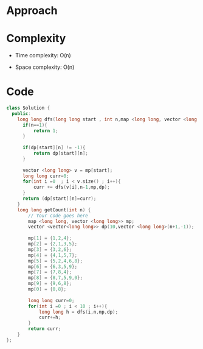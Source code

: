 # Approach
<!-- Describe your approach to solving the problem. -->

# Complexity
- Time complexity: O(n)
<!-- Add your time complexity here, e.g. $$O(n)$$ -->

- Space complexity: O(n)
<!-- Add your space complexity here, e.g. $$O(n)$$ -->

# Code
```cpp []
class Solution {
  public:
    long long dfs(long long start , int n,map <long long, vector <long long>> &mp,vector <vector<long long>> &dp){
      if(n==1){
          return 1;
      }
      
      if(dp[start][n] != -1){
          return dp[start][n];
      }
      
      vector <long long> v = mp[start];
      long long curr=0;
      for(int i =0  ; i < v.size() ; i++){
          curr += dfs(v[i],n-1,mp,dp);
      }
      return (dp[start][n]=curr);
    }
    long long getCount(int n) {
        // Your code goes here
        map <long long, vector <long long>> mp;
        vector <vector<long long>> dp(10,vector <long long>(n+1,-1));
        
        mp[1] = {1,2,4};
        mp[2] = {2,1,3,5};
        mp[3] = {3,2,6};
        mp[4] = {4,1,5,7};
        mp[5] = {5,2,4,6,8};
        mp[6] = {6,3,5,9};
        mp[7] = {7,8,4};
        mp[8] = {8,7,5,9,0};
        mp[9] = {9,6,8};
        mp[0] = {0,8};
        
        long long curr=0;
        for(int i =0 ; i < 10 ; i++){
            long long h = dfs(i,n,mp,dp);
            curr+=h;
        }
        return curr;
    }
};
```
